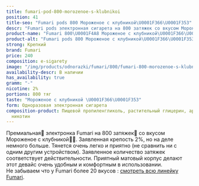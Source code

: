 ```yaml
---
title: fumari-pod-800-morozenoe-s-klubnikoi
position: 41
title-seo: "Fumari pods 800 Мороженое с клубникой\U0001F366\U0001F353"
descr: "Fumari pods электронная сигарета на 800 затяжек со вкусом Мороженое с клубникой\U0001F366\U0001F353"
product-name: "Fumari 800\U0001F4A8 Мороженое с клубникой\U0001F366\U0001F353"
product-alt: "Fumari pods 800 Мороженое с клубникой\U0001F366\U0001F353"
strong: Крепкий
brand: Fumari
price: 240
composition: e-sigarety
image: "/img/products/odnorazki/fumari/800/fumari-800-morozenoe-s-klubnikoi.png"
availability-descr: В наличии
has_availability: true
gramm: "-"
nicotine: 2%
portions: 800 тяг
taste: "Мороженое с клубникой \U0001F366\U0001F353"
form: Одноразовая электронная сигарета
composition-product: Пищевой пропиленгликоль, растительный глицерин, ароматизатор,
  никотин
---
```


Премиальная🥇 электронка Fumari на 800 затяжек💨 со вкусом Мороженое с клубникой🍦🍓. Заявленная крепость 2%, но на деле немного больше. Тянется очень легко и приятно (не сравнить ни с одним другим устройством). Заявленное количество затяжек соответствует действительности. Приятный матовый корпус делают этот девайс очень удобным и комфортным в использовании.<br>
Не забываем что у Fumari более 20 вкусов : [смотреть всю линейку Fumari](/fumari).